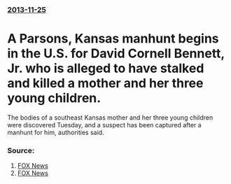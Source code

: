 ### [2013-11-25](/news/2013/11/25/index.md)

# A Parsons, Kansas manhunt begins in the U.S. for David Cornell Bennett, Jr. who is alleged to have stalked and killed a mother and her three young children. 

The bodies of a southeast Kansas mother and her three young children were discovered Tuesday, and a suspect has been captured after a manhunt for him, authorities said.


### Source:

1. [FOX News](http://www.foxnews.com/us/2013/11/28/suspect-in-deaths-kansas-mother-children-held-on-5m-bail/?intcmp=latestnews)
2. [FOX News](http://www.foxnews.com/us/2013/11/27/suspect-captured-in-deaths-kansas-mother-3-children/)

